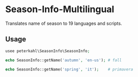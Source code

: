 # Season-Info-Multilingual

Translates name of season to 19 languages and scripts.

## Usage

```php
usee peterkahl\SeasonInfo\SeasonInfo;

echo SeasonInfo::getName('autumn', 'en-us'); # fall

echo SeasonInfo::getName('spring', 'it');    # primavera

```
